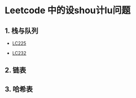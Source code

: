 # Leetcode 中的设shou计lu问题

## 1. 栈与队列

- [LC225]()

- [LC232](https://leetcode-cn.com/problems/implement-queue-using-stacks/)

## 2. 链表



## 3. 哈希表



